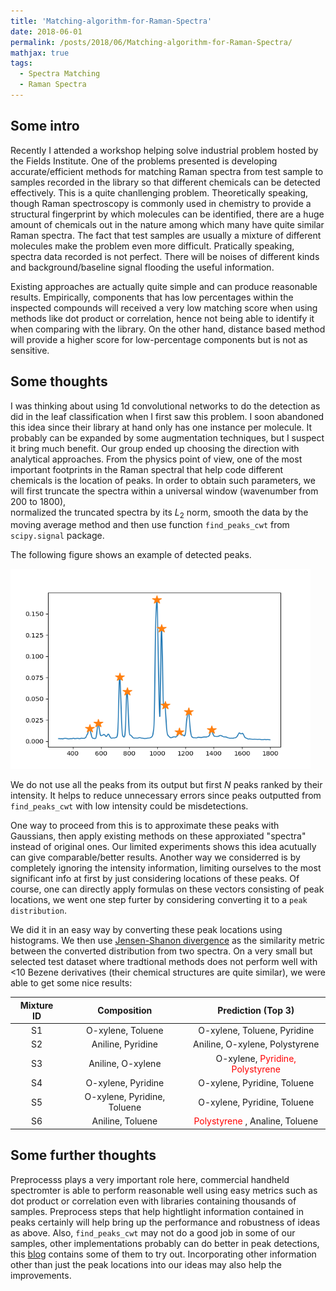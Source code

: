 ```yaml
---
title: 'Matching-algorithm-for-Raman-Spectra'
date: 2018-06-01
permalink: /posts/2018/06/Matching-algorithm-for-Raman-Spectra/
mathjax: true
tags:
  - Spectra Matching
  - Raman Spectra
---
```

## Some intro
Recently I attended a workshop helping solve industrial problem hosted by the Fields Institute. One of the problems presented is developing 
accurate/efficient methods for matching Raman spectra from test sample to samples recorded in the library so that different chemicals can be
detected effectively. This is a quite chanllenging problem. Theoretically speaking, 
though Raman spectroscopy is commonly used in chemistry to provide a structural fingerprint by which molecules can be identified, there 
are a huge amount of chemicals out in the nature among which many have quite similar Raman spectra. The fact that test samples are usually a 
mixture of different molecules make the problem even more difficult. Pratically speaking, spectra data recorded is not perfect. There will be 
noises of different kinds and background/baseline signal flooding the useful information.

Existing approaches are actually quite simple and can produce reasonable results. Empirically, components that has low percentages within the 
inspected compounds will received a very low matching score when using methods like dot product or correlation, hence not being able to 
identify it when comparing with the library. On the other hand, distance based method will provide a higher score for 
low-percentage components but is not as sensitive. 

## Some thoughts
I was thinking about using 1d convolutional networks to do the 
detection as did in the leaf classification when I first saw this problem. I soon
abandoned this idea since their library at hand only has one instance per molecule. It probably can be expanded by some augmentation techniques,
but I suspect it bring much benefit. Our group ended up choosing the direction with analytical approaches. From the physics point of view, 
one of the most important footprints in the Raman spectral that help code different chemicals is the location of peaks. 
In order to obtain such parameters, we will first truncate the spectra within a universal window (wavenumber from 200 to 1800),  
normalized the truncated spectra by its $L_2$ norm, smooth the data by the moving average method and then use function 
`find_peaks_cwt` from `scipy.signal` package. 

The following figure shows an example of detected peaks.

<img src = '/images/Peak_Detection.png' height="320" width="480">

We do not use all the peaks from its output but first $N$ peaks ranked by their intensity. 
It helps to reduce unnecessary errors since peaks outputted from `find_peaks_cwt` with low intensity could be misdetections.

One way to proceed from this is to approximate these peaks with Gaussians, then apply existing methods on these approxiated "spectra" instead of
original ones. Our limited experiments shows this idea acutually can give comparable/better results. Another way we considerred is by completely
ignoring the intensity information, limiting ourselves to the most significant info at first by just considering locations of these peaks. Of course,
one can directly apply formulas on these vectors consisting of peak locations, we went one step furter by considering converting it to a `peak distribution`.

We did it in an easy way by converting these peak locations using histograms. We then use [Jensen-Shanon divergence](https://en.wikipedia.org/wiki/Jensen%E2%80%93Shannon_divergence)
as the similarity metric between the converted distribution from two spectra.  On a very small but selected test dataset where tradtional methods
does not perform well with <10 Bezene derivatives (their chemical structures are quite similar), we were able to get some nice results: 

|Mixture ID|  Composition | Prediction (Top 3)|
|:--------:|:------------:|:-----------------:| 
|S1 | O-xylene, Toluene| O-xylene, Toluene, Pyridine|
|S2 | Aniline, Pyridine| Aniline, O-xylene, Polystyrene|
|S3 | Aniline, O-xylene| O-xylene, <span style = "color: red"> Pyridine, Polystyrene </span>|
|S4 | O-xylene, Pyridine| O-xylene, Pyridine, Toluene|
|S5 | O-xylene, Pyridine, Toluene| O-xylene, Pyridine, Toluene|
|S6 | Aniline, Toluene | <span style = "color: red">Polystyrene </span>, Analine, Toluene |

## Some further thoughts
Preprocesss plays a very important role here, commercial handheld spectromter is able to perform reasonable well using easy metrics such as dot
product or correlation even with libraries containing thousands of samples. Preprocess steps that help hightlight information contained in peaks
certainly will help bring up the performance and robustness of ideas as above. Also, `find_peaks_cwt` may not do a good job in some of our samples,
other implementations probably can do better in peak detections, this [blog](https://blog.ytotech.com/2015/11/01/findpeaks-in-python/) contains some
of them to try out. Incorporating other information other than just the peak locations into our ideas may also help the improvements.


